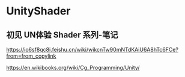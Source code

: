 # UnityShader

## 初见 UN体验 Shader 系列-笔记
https://io6sf8qc8i.feishu.cn/wiki/wikcnTw90mNTdKAiU6A8hTc6FCe?from=from_copylink

https://en.wikibooks.org/wiki/Cg_Programming/Unity/
